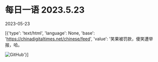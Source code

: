 # 每日一语 2023.5.23

2023-05-23

[{'type': 'text/html', 'language': None, 'base': 'https://chinadigitaltimes.net/chinese/feed', 'value': '笑果被罚款，傻笑遭举报，哈。

![GitHub](https://chinadigitaltimes.net/chinese/files/2023/05/2023.5.23.png)'}]